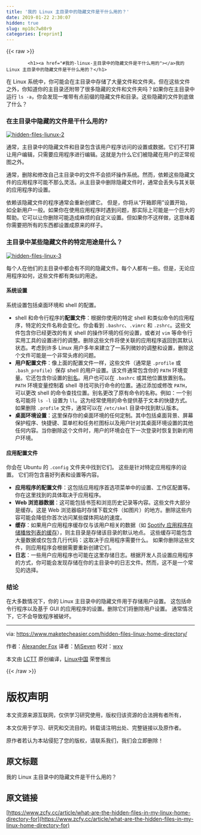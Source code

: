 ```yaml
---
title: '我的 Linux 主目录中的隐藏文件是干什么用的？' 
date: 2019-01-22 2:30:07
hidden: true
slug: mp18c7w80r9
categories: [reprint]
---
```


{{< raw >}}

            <h1><a href="#我的-linux-主目录中的隐藏文件是干什么用的"></a>我的 Linux 主目录中的隐藏文件是干什么用的？</h1>
<p>在 Linux 系统中，你可能会在主目录中存储了大量文件和文件夹。但在这些文件之外，你知道你的主目录还附带了很多隐藏的文件和文件夹吗？如果你在主目录中运行 <code>ls -a</code>，你会发现一堆带有点前缀的隐藏文件和目录。这些隐藏的文件到底做了什么？</p>
<h3><a href="#在主目录中隐藏的文件是干什么用的"></a>在主目录中隐藏的文件是干什么用的?</h3>
<p><a href="https://camo.githubusercontent.com/ce996fd2ba11198116ff5746364520e8affabcfb/68747470733a2f2f7777772e6d616b65746563686561736965722e636f6d2f6173736574732f75706c6f6164732f323031372f30362f68696464656e2d66696c65732d6c69756e75782d322e706e67"><img src="https://p0.ssl.qhimg.com/t0117fe93afb8e7b4ba.png" alt="hidden-files-liunux-2" title="hidden-files-liunux-2"></a></p>
<p>通常，主目录中的隐藏文件和目录包含该用户程序访问的设置或数据。它们不打算让用户编辑，只需要应用程序进行编辑。这就是为什么它们被隐藏在用户的正常视图之外。</p>
<p>通常，删除和修改自己主目录中的文件不会损坏操作系统。然而，依赖这些隐藏文件的应用程序可能不那么灵活。从主目录中删除隐藏文件时，通常会丢失与其关联的应用程序的设置。</p>
<p>依赖该隐藏文件的程序通常会重新创建它。 但是，你将从“开箱即用”设置开始，如全新用户一般。如果你在使用应用程序时遇到问题，那实际上可能是一个巨大的帮助。它可以让你删除可能造成麻烦的自定义设置。但如果你不这样做，这意味着你需要把所有的东西都设置成原来的样子。</p>
<h3><a href="#主目录中某些隐藏文件的特定用途是什么"></a>主目录中某些隐藏文件的特定用途是什么？</h3>
<p><a href="https://camo.githubusercontent.com/7bf2e6d256d67123b356fb9bd6eabd1177c3c23d/68747470733a2f2f7777772e6d616b65746563686561736965722e636f6d2f6173736574732f75706c6f6164732f323031372f30362f68696464656e2d66696c65732d6c696e75782d332e706e67"><img src="https://p0.ssl.qhimg.com/t0130a5cb2b813ab768.png" alt="hidden-files-linux-3" title="hidden-files-linux-3"></a></p>
<p>每个人在他们的主目录中都会有不同的隐藏文件。每个人都有一些。但是，无论应用程序如何，这些文件都有类似的用途。</p>
<h4><a href="#系统设置"></a>系统设置</h4>
<p>系统设置包括桌面环境和 shell 的配置。</p>
<ul>
<li>shell 和命令行程序的<strong>配置文件</strong>：根据你使用的特定 shell 和类似命令的应用程序，特定的文件名称会变化。你会看到 <code>.bashrc</code>、<code>.vimrc</code> 和 <code>.zshrc</code>。这些文件包含你已经更改的有关 shell 的操作环境的任何设置，或者对 <code>vim</code> 等命令行实用工具的设置进行的调整。删除这些文件将使关联的应用程序返回到其默认状态。考虑到许多 Linux 用户多年来建立了一系列微妙的调整和设置，删除这个文件可能是一个非常头疼的问题。</li>
<li><strong>用户配置文件</strong>：像上面的配置文件一样，这些文件（通常是 <code>.profile</code> 或 <code>.bash_profile</code>）保存 shell 的用户设置。该文件通常包含你的 <code>PATH</code> 环境变量。它还包含你设置的<a href="https://www.maketecheasier.com/making-the-linux-command-line-a-little-friendlier/#aliases">别名</a>。用户也可以在 <code>.bashrc</code> 或其他位置放置别名。<code>PATH</code> 环境变量控制着 shell 寻找可执行命令的位置。通过添加或修改 <code>PATH</code>，可以更改 shell 的命令查找位置。别名更改了原有命令的名称。例如：一个别名可能将 <code>ls -l</code> 设置为 <code>ll</code>。这为经常使用的命令提供基于文本的快捷方式。如果删除 <code>.profile</code> 文件，通常可以在 <code>/etc/skel</code> 目录中找到默认版本。</li>
<li><strong>桌面环境设置</strong>：这里保存你的桌面环境的任何定制。其中包括桌面背景、屏幕保护程序、快捷键、菜单栏和任务栏图标以及用户针对其桌面环境设置的其他任何内容。当你删除这个文件时，用户的环境会在下一次登录时恢复到新的用户环境。</li>
</ul>
<h4><a href="#应用配置文件"></a>应用配置文件</h4>
<p>你会在 Ubuntu 的 <code>.config</code> 文件夹中找到它们。 这些是针对特定应用程序的设置。 它们将包含喜好列表和设置等内容。</p>
<ul>
<li><strong>应用程序的配置文件</strong>：这包括应用程序首选项菜单中的设置、工作区配置等。 你在这里找到的具体取决于应用程序。</li>
<li><strong>Web 浏览器数据</strong>：这可能包括书签和浏览历史记录等内容。这些文件大部分是缓存。这是 Web 浏览器临时存储下载文件（如图片）的地方。删除这些内容可能会降低你首次访问某些媒体网站的速度。</li>
<li><strong>缓存</strong>：如果用户应用程序缓存仅与该用户相关的数据（如 <a href="https://www.maketecheasier.com/clear-spotify-cache/">Spotify 应用程序存储播放列表的缓存</a>），则主目录是存储该目录的默认地点。 这些缓存可能包含大量数据或仅包含几行代码：这取决于应用程序需要什么。 如果你删除这些文件，则应用程序会根据需要重新创建它们。</li>
<li><strong>日志</strong>：一些用户应用程序也可能在这里存储日志。根据开发人员设置应用程序的方式，你可能会发现存储在你的主目录中的日志文件。然而，这不是一个常见的选择。</li>
</ul>
<h3><a href="#结论"></a>结论</h3>
<p>在大多数情况下，你的 Linux 主目录中的隐藏文件用于存储用户设置。 这包括命令行程序以及基于 GUI 的应用程序的设置。删除它们将删除用户设置。 通常情况下，它不会导致程序被破坏。</p>
<hr>
<p>via: <a href="https://www.maketecheasier.com/hidden-files-linux-home-directory/">https://www.maketecheasier.com/hidden-files-linux-home-directory/</a></p>
<p>作者：<a href="https://www.maketecheasier.com/author/alexfox/">Alexander Fox</a> 译者：<a href="https://github.com/MjSeven">MjSeven</a> 校对：<a href="https://github.com/wxy">wxy</a></p>
<p>本文由 <a href="https://github.com/LCTT/TranslateProject">LCTT</a> 原创编译，<a href="https://linux.cn/">Linux中国</a> 荣誉推出</p>

          
{{< /raw >}}

# 版权声明
本文资源来源互联网，仅供学习研究使用，版权归该资源的合法拥有者所有，

本文仅用于学习、研究和交流目的。转载请注明出处、完整链接以及原作者。

原作者若认为本站侵犯了您的版权，请联系我们，我们会立即删除！

## 原文标题
我的 Linux 主目录中的隐藏文件是干什么用的？

## 原文链接
[https://www.zcfy.cc/article/what-are-the-hidden-files-in-my-linux-home-directory-for](https://www.zcfy.cc/article/what-are-the-hidden-files-in-my-linux-home-directory-for)

